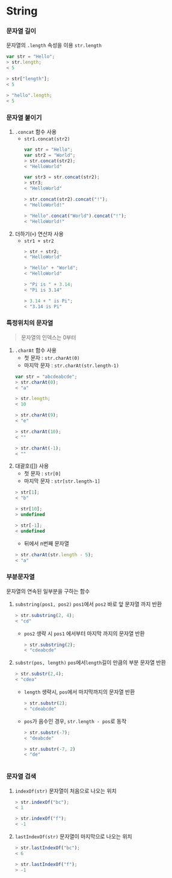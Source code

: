 String
======
### 문자열 길이
문자열의 `.length` 속성을 이용 `str.length`
```js
var str = "Hello";
> str.length;
< 5

> str["length"];
< 5

> "hello".length;
< 5
```
### 문자열 붙이기
1. `.concat` 함수 사용
    + `str1.concat(str2)`
        ```js
        var str = "Hello";
        var str2 = "World";
        > str.concat(str2);
        < "HelloWorld"
  
        var str3 = str.concat(str2);
        > str3;
        < "HelloWorld"
  
        > str.concat(str2).concat("!");
        < "HelloWorld!"
  
        > "Hello".concat("World").concat("!");
        < "HelloWorld!"
        ```
2. 더하기(`+`) 연산자 사용
    + `str1 + str2`
        ```js
        > str + str2;
        < "HelloWorld"
  
        > "Hello" + "World";
        < "HelloWorld"
  
        > "Pi is " + 3.14;
        < "Pi is 3.14"
  
        > 3.14 + " is Pi";
        < "3.14 is Pi"
        ```
### 특정위치의 문자열
> 문자열의 인덱스는 0부터
1. `.charAt` 함수 사용
    + 첫 문자 : `str.charAt(0)`
    + 마지막 문자 : `str.charAt(str.length-1)`
    ```js
    var str = "abcdeabcde";
    > str.charAt(0);
    < "a"
 
    > str.length;
    < 10
 
    > str.charAt(9);
    < "e"
 
    > str.charAt(10);
    < ""
 
    > str.charAt(-1);
    < ""
    ```
2. 대괄호([]) 사용
    + 첫 문자 : `str[0]`
    + 마지막 문자 : `str[str.length-1]`
    ```js
    > str[1];
    < "b"
 
    > str[10];
    > undefined
 
    > str[-1];
    < undefined
    ```
    + 뒤에서 n번째 문자열
    ```js
    > str.charAt(str.length - 5);
    < "a"
    ```
### 부분문자열
문자열의 연속된 일부분을 구하는 함수
1. `substring(pos1, pos2)` `pos1`에서 `pos2` 바로 앞 문자열 까지 반환
    ```js
    > str.substring(2, 4);
    < "cd"
    ```
    + `pos2` 생략 시 `pos1` 에서부터 마지막 까지의 문자열 반환
        ```js
        > str.substring(2);
        < "cdeabcde"
        ```     
2. `substr(pos, length)` `pos`에서`length`길이 만큼의 부분 문자열 반환
    ```js
    > str.substr(2,4);
    < "cdea"
    ```
    + `length` 생략시, `pos`에서 마지막까지의 문자열 반환
        ```js
        > str.substr(2);
        < "cdeabcde"
        ```
    + `pos`가 음수인 경우, `str.length - pos`로 동작
        ```js
        > str.substr(-7);
        < "deabcde"
  
        > str.substr(-7, 2)
        < "de"
    ```
### 문자열 검색
1. `indexOf(str)` 문자열이 처음으로 나오는 위치
    ```js
    > str.indexOf("bc");
    < 1
 
    > str.indexOf("f");
    < -1
    ```
2. `lastIndexOf(str)` 문자열이 마지막으로 나오는 위치
    ```js
    > str.lastIndexOf("bc");
    < 6
 
    > str.lastIndexOf("f");
    > -1
    ```